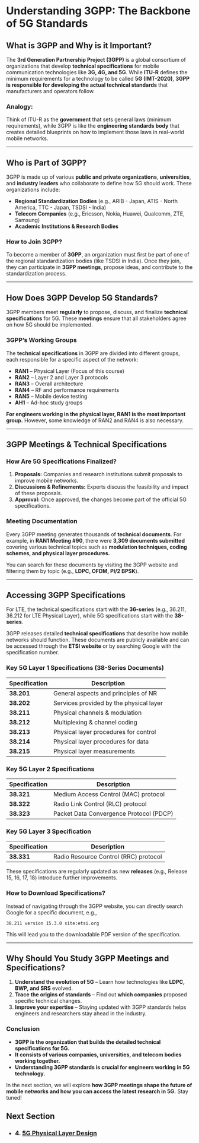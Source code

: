 # Understanding 3GPP: The Backbone of 5G Standards

## **What is 3GPP and Why is it Important?**

The **3rd Generation Partnership Project (3GPP)** is a global consortium of organizations that develop **technical specifications** for mobile communication technologies like **3G, 4G, and 5G**. While **ITU-R** defines the minimum requirements for a technology to be called **5G (IMT-2020)**, **3GPP is responsible for developing the actual technical standards** that manufacturers and operators follow.

### **Analogy:**
Think of ITU-R as the **government** that sets general laws (minimum requirements), while 3GPP is like the **engineering standards body** that creates detailed blueprints on how to implement those laws in real-world mobile networks.

---

## **Who is Part of 3GPP?**

3GPP is made up of various **public and private organizations**, **universities**, and **industry leaders** who collaborate to define how 5G should work. These organizations include:

- **Regional Standardization Bodies** (e.g., ARIB - Japan, ATIS - North America, TTC - Japan, TSDSI - India)
- **Telecom Companies** (e.g., Ericsson, Nokia, Huawei, Qualcomm, ZTE, Samsung)
- **Academic Institutions & Research Bodies**

### **How to Join 3GPP?**
To become a member of **3GPP**, an organization must first be part of one of the regional standardization bodies (like TSDSI in India). Once they join, they can participate in **3GPP meetings**, propose ideas, and contribute to the standardization process.

---

## **How Does 3GPP Develop 5G Standards?**

3GPP members meet **regularly** to propose, discuss, and finalize **technical specifications** for 5G. These **meetings** ensure that all stakeholders agree on how 5G should be implemented.

### **3GPP’s Working Groups**

The **technical specifications** in 3GPP are divided into different groups, each responsible for a specific aspect of the network:

- **RAN1** – Physical Layer (Focus of this course)
- **RAN2** – Layer 2 and Layer 3 protocols
- **RAN3** – Overall architecture
- **RAN4** – RF and performance requirements
- **RAN5** – Mobile device testing
- **AH1** – Ad-hoc study groups

**For engineers working in the physical layer, RAN1 is the most important group.** However, some knowledge of RAN2 and RAN4 is also necessary.

---

## **3GPP Meetings & Technical Specifications**

### **How Are 5G Specifications Finalized?**

1. **Proposals:** Companies and research institutions submit proposals to improve mobile networks.
2. **Discussions & Refinements:** Experts discuss the feasibility and impact of these proposals.
3. **Approval:** Once approved, the changes become part of the official 5G specifications.

### **Meeting Documentation**
Every 3GPP meeting generates thousands of **technical documents**. For example, in **RAN1 Meeting #90**, there were **3,309 documents submitted** covering various technical topics such as **modulation techniques, coding schemes, and physical layer procedures.**

You can search for these documents by visiting the 3GPP website and filtering them by topic (e.g., **LDPC, OFDM, PI/2 BPSK**).

---

## **Accessing 3GPP Specifications**

For LTE, the technical specifications start with the **36-series** (e.g., 36.211, 36.212 for LTE Physical Layer), while 5G specifications start with the **38-series**.

3GPP releases detailed **technical specifications** that describe how mobile networks should function. These documents are publicly available and can be accessed through the **ETSI website** or by searching Google with the specification number.

### **Key 5G Layer 1 Specifications (38-Series Documents)**
| Specification | Description |
|--------------|-------------|
| **38.201** | General aspects and principles of NR |
| **38.202** | Services provided by the physical layer |
| **38.211** | Physical channels & modulation |
| **38.212** | Multiplexing & channel coding |
| **38.213** | Physical layer procedures for control |
| **38.214** | Physical layer procedures for data |
| **38.215** | Physical layer measurements |


### **Key 5G Layer 2 Specifications**
| Specification | Description |
|--------------|-------------|
| **38.321** | Medium Access Control (MAC) protocol |
| **38.322** | Radio Link Control (RLC) protocol |
| **38.323** | Packet Data Convergence Protocol (PDCP) |

### **Key 5G Layer 3 Specification**
| Specification | Description |
|--------------|-------------|
| **38.331** | Radio Resource Control (RRC) protocol |

These specifications are regularly updated as new **releases** (e.g., Release 15, 16, 17, 18) introduce further improvements.

### **How to Download Specifications?**
Instead of navigating through the 3GPP website, you can directly search Google for a specific document, e.g.,
```
38.211 version 15.3.0 site:etsi.org
```
This will lead you to the downloadable PDF version of the specification.

---

## **Why Should You Study 3GPP Meetings and Specifications?**

1. **Understand the evolution of 5G** – Learn how technologies like **LDPC, BWP, and SRS** evolved.
2. **Trace the origins of standards** – Find out **which companies** proposed specific technical changes.
3. **Improve your expertise** – Staying updated with 3GPP standards helps engineers and researchers stay ahead in the industry.

### **Conclusion**
- **3GPP is the organization that builds the detailed technical specifications for 5G.**
- **It consists of various companies, universities, and telecom bodies working together.**
- **Understanding 3GPP standards is crucial for engineers working in 5G technology.**

In the next section, we will explore **how 3GPP meetings shape the future of mobile networks and how you can access the latest research in 5G.** Stay tuned!

## Next Section
- ### 4. [5G Physical Layer Design](5G_Physical_Layer_Design_High_Level_Overview.md)
